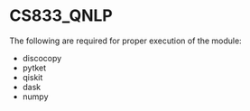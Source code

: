 # CS833_QNLP

The following are required for proper execution of the module:

* discocopy
* pytket
* qiskit
* dask
* numpy
